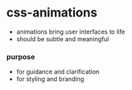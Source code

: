 # css-animations

* animations bring user interfaces to life
* should be subtle and meaningful

### purpose

* for guidance and clarification
* for styling and branding
